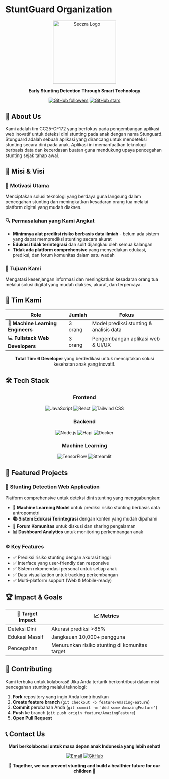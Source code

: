 # StuntGuard Organization

<div align="center">
  <img src="https://stuntguard-fronend-production.up.railway.app/static/media/logo3.cca42380e86bb4d192d6.png" alt="Seczra Logo" width="200"/>
  
  **Early Stunting Detection Through Smart Technology**
  
[![GitHub followers](https://img.shields.io/github/followers/CC25-CF172?style=social)](https://github.com/CC25-CF172)
[![GitHub stars](https://img.shields.io/github/stars/CC25-CF172?style=social)](https://github.com/CC25-CF172)

</div>

## 🚀 About Us
Kami adalah tim CC25-CF172 yang berfokus pada pengembangan aplikasi web inovatif untuk deteksi dini stunting pada anak dengan nama Stunguard. Stunguard adalah sebuah aplikasi yang dirancang untuk mendeteksi stunting secara dini pada anak. Aplikasi ini memanfaatkan teknologi berbasis data dan kecerdasan buatan guna mendukung upaya pencegahan stunting sejak tahap awal.
## 🎯 Misi & Visi

### 🌟 **Motivasi Utama**

Menciptakan solusi teknologi yang berdaya guna langsung dalam pencegahan stunting dan meningkatkan kesadaran orang tua melalui platform digital yang mudah diakses.

### 🔍 **Permasalahan yang Kami Angkat**

- **Minimnya alat prediksi risiko berbasis data ilmiah** - belum ada sistem yang dapat memprediksi stunting secara akurat
- **Edukasi tidak terintegrasi** dan sulit dijangkau oleh semua kalangan
- **Tidak ada platform comprehensive** yang menyediakan edukasi, prediksi, dan forum komunitas dalam satu wadah

### 🎯 **Tujuan Kami**

Mengatasi kesenjangan informasi dan meningkatkan kesadaran orang tua melalui solusi digital yang mudah diakses, akurat, dan terpercaya.

## 👥 Tim Kami

<div align="center">

| **Role**                          | **Jumlah** | **Fokus**                               |
| --------------------------------- | ---------- | --------------------------------------- |
| 🤖 **Machine Learning Engineers** | 3 orang    | Model prediksi stunting & analisis data |
| 💻 **Fullstack Web Developers**   | 3 orang    | Pengembangan aplikasi web & UI/UX       |

**Total Tim: 6 Developer** yang berdedikasi untuk menciptakan solusi kesehatan anak yang inovatif.

</div>

## 🛠️ Tech Stack

<div align="center">

### **Frontend**

![JavaScript](https://img.shields.io/badge/-JavaScript-F7DF1E?style=flat-square&logo=JavaScript&logoColor=black)
![React](https://img.shields.io/badge/-React-61DAFB?style=flat-square&logo=React&logoColor=black)
![Tailwind CSS](https://img.shields.io/badge/-Tailwind_CSS-38B2AC?style=flat-square&logo=tailwind-css&logoColor=white)

### **Backend**

![Node.js](https://img.shields.io/badge/-Node.js-339933?style=flat-square&logo=Node.js&logoColor=white)
![Hapi](https://img.shields.io/badge/-Hapi.js-ED6C63?style=flat-square&logoColor=white)
![Docker](https://img.shields.io/badge/-Docker-2496ED?style=flat-square&logo=Docker&logoColor=white)

### **Machine Learning**

![TensorFlow](https://img.shields.io/badge/-TensorFlow-FF6F00?style=flat-square&logo=TensorFlow&logoColor=white)
![Streamlit](https://img.shields.io/badge/-Streamlit-FF4B4B?style=flat-square&logo=Streamlit&logoColor=white)

</div>

## 🌟 Featured Projects

### 🍼 **Stunting Detection Web Application**

Platform comprehensive untuk deteksi dini stunting yang menggabungkan:

- **🤖 Machine Learning Model** untuk prediksi risiko stunting berbasis data antropometri
- **📚 Sistem Edukasi Terintegrasi** dengan konten yang mudah dipahami
- **👥 Forum Komunitas** untuk diskusi dan sharing pengalaman
- **📊 Dashboard Analytics** untuk monitoring perkembangan anak

### ⚙️ **Key Features**

- ✅ Prediksi risiko stunting dengan akurasi tinggi
- ✅ Interface yang user-friendly dan responsive
- ✅ Sistem rekomendasi personal untuk setiap anak
- ✅ Data visualization untuk tracking perkembangan
- ✅ Multi-platform support (Web & Mobile-ready)

## 🏆 Impact & Goals

<div align="center">

| 🎯 **Target Impact** | 📈 **Metrics**                                 |
| -------------------- | ---------------------------------------------- |
| Deteksi Dini         | Akurasi prediksi >85%                          |
| Edukasi Massif       | Jangkauan 10,000+ pengguna                     |
| Pencegahan           | Menurunkan risiko stunting di komunitas target |

</div>

## 🤝 Contributing

Kami terbuka untuk kolaborasi! Jika Anda tertarik berkontribusi dalam misi pencegahan stunting melalui teknologi:

1. **Fork** repository yang ingin Anda kontribusikan
2. **Create feature branch** (`git checkout -b feature/AmazingFeature`)
3. **Commit** perubahan Anda (`git commit -m 'Add some AmazingFeature'`)
4. **Push** ke branch (`git push origin feature/AmazingFeature`)
5. **Open Pull Request**

## 📞 Contact Us

<div align="center">

**Mari berkolaborasi untuk masa depan anak Indonesia yang lebih sehat!**

[![Email](https://img.shields.io/badge/-Email-D14836?style=flat-square&logo=Gmail&logoColor=white)](mailto:stuntguard@gmail.com)
[![GitHub](https://img.shields.io/badge/-GitHub-181717?style=flat-square&logo=GitHub&logoColor=white)](https://github.com/CC25-CF172)

</div>

<div align="center">
  <strong>🌱 Together, we can prevent stunting and build a healthier future for our children 🌱</strong>
</div>
